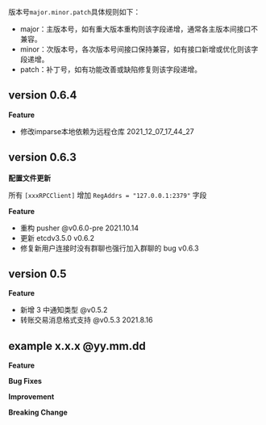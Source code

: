 版本号`major.minor.patch`具体规则如下：
- major：主版本号，如有重大版本重构则该字段递增，通常各主版本间接口不兼容。
- minor：次版本号，各次版本号间接口保持兼容，如有接口新增或优化则该字段递增。
- patch：补丁号，如有功能改善或缺陷修复则该字段递增。

## version 0.6.4

**Feature**
- 修改imparse本地依赖为远程仓库 2021_12_07_17_44_27


## version 0.6.3

**配置文件更新**

所有 `[xxxRPCClient]` 增加 `RegAddrs = "127.0.0.1:2379"` 字段

**Feature**
- 重构 pusher @v0.6.0-pre 2021.10.14
- 更新 etcdv3.5.0 v0.6.2
- 修复新用户连接时没有群聊也强行加入群聊的 bug v0.6.3


## version 0.5

**Feature**
- 新增 3 中通知类型 @v0.5.2
- 转账交易消息格式支持 @v0.5.3 2021.8.16


## example x.x.x @yy.mm.dd

**Feature**

**Bug Fixes**

**Improvement**

**Breaking Change**
